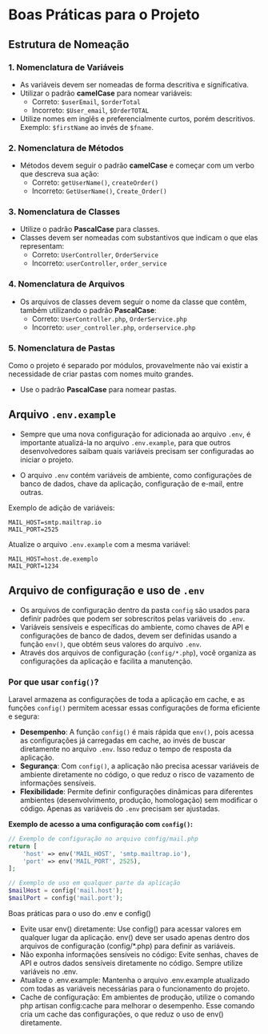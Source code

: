 # Boas Práticas para o Projeto

## Estrutura de Nomeação

### 1. **Nomenclatura de Variáveis**
- As variáveis devem ser nomeadas de forma descritiva e significativa.
- Utilizar o padrão **camelCase** para nomear variáveis:
  - Correto: `$userEmail`, `$orderTotal`
  - Incorreto: `$User_email`, `$OrderTOTAL`
- Utilize nomes em inglês e preferencialmente curtos, porém descritivos. Exemplo: `$firstName` ao invés de `$fname`.

### 2. **Nomenclatura de Métodos**
- Métodos devem seguir o padrão **camelCase** e começar com um verbo que descreva sua ação:
  - Correto: `getUserName()`, `createOrder()`
  - Incorreto: `GetUserName()`, `Create_Order()`

### 3. **Nomenclatura de Classes**
- Utilize o padrão **PascalCase** para classes.
- Classes devem ser nomeadas com substantivos que indicam o que elas representam:
  - Correto: `UserController`, `OrderService`
  - Incorreto: `userController`, `order_service`

### 4. **Nomenclatura de Arquivos**
- Os arquivos de classes devem seguir o nome da classe que contêm, também utilizando o padrão **PascalCase**:
  - Correto: `UserController.php`, `OrderService.php`
  - Incorreto: `user_controller.php`, `orderservice.php`

### 5. **Nomenclatura de Pastas**
Como o projeto é separado por módulos, provavelmente não vai existir a necessidade de criar pastas com nomes muito grandes.

- Use o padrão **PascalCase** para nomear pastas.


## Arquivo `.env.example`

- Sempre que uma nova configuração for adicionada ao arquivo `.env`, é importante atualizá-la no arquivo `.env.example`, para que outros desenvolvedores saibam quais variáveis precisam ser configuradas ao iniciar o projeto.

- O arquivo `.env` contém variáveis de ambiente, como configurações de banco de dados, chave da aplicação, configuração de e-mail, entre outras.

Exemplo de adição de variáveis:
```
MAIL_HOST=smtp.mailtrap.io
MAIL_PORT=2525
```

Atualize o arquivo `.env.example` com a mesma variável:
```
MAIL_HOST=host.de.exemplo
MAIL_PORT=1234
```

## Arquivo de configuração e uso de `.env`

- Os arquivos de configuração dentro da pasta `config` são usados para definir padrões que podem ser sobrescritos pelas variáveis do `.env`.
- Variáveis sensíveis e específicas do ambiente, como chaves de API e configurações de banco de dados, devem ser definidas usando a função `env()`, que obtém seus valores do arquivo `.env`.
- Através dos arquivos de configuração (`config/*.php`), você organiza as configurações da aplicação e facilita a manutenção.

### Por que usar `config()`?

Laravel armazena as configurações de toda a aplicação em cache, e as funções `config()` permitem acessar essas configurações de forma eficiente e segura:

- **Desempenho**: A função `config()` é mais rápida que `env()`, pois acessa as configurações já carregadas em cache, ao invés de buscar diretamente no arquivo `.env`. Isso reduz o tempo de resposta da aplicação.
- **Segurança**: Com `config()`, a aplicação não precisa acessar variáveis de ambiente diretamente no código, o que reduz o risco de vazamento de informações sensíveis.
- **Flexibilidade**: Permite definir configurações dinâmicas para diferentes ambientes (desenvolvimento, produção, homologação) sem modificar o código. Apenas as variáveis do `.env` precisam ser ajustadas.

**Exemplo de acesso a uma configuração com `config()`:**

```php
// Exemplo de configuração no arquivo config/mail.php
return [
    'host' => env('MAIL_HOST', 'smtp.mailtrap.io'),
    'port' => env('MAIL_PORT', 2525),
];

// Exemplo de uso em qualquer parte da aplicação
$mailHost = config('mail.host');
$mailPort = config('mail.port');
```

Boas práticas para o uso do .env e config()

- Evite usar env() diretamente: Use config() para acessar valores em qualquer lugar da aplicação. env() deve ser usado apenas dentro dos arquivos de configuração (config/*.php) para definir as variáveis.
- Não exponha informações sensíveis no código: Evite senhas, chaves de API e outros dados sensíveis diretamente no código. Sempre utilize variáveis no .env.
- Atualize o .env.example: Mantenha o arquivo .env.example atualizado com todas as variáveis necessárias para o funcionamento do projeto.
- Cache de configuração: Em ambientes de produção, utilize o comando php artisan config:cache para melhorar o desempenho. Esse comando cria um cache das configurações, o que reduz o uso de env() diretamente.
